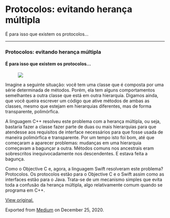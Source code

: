 Protocolos: evitando herança múltipla
=====================================

É para isso que existem os protocolos…

------------------------------------------------------------------------

### Protocolos: evitando herança múltipla

#### É para isso que existem os protocolos…

<figure>
<img src="https://cdn-images-1.medium.com/max/800/1*9Lvpct1eq9cjBgFWI2wJ3g.jpeg" class="graf-image" />
</figure>Imagine a seguinte situação: você tem uma classe que é composta
por uma série determinada de métodos. Porém, ela tem alguns
comportamentos semelhantes a outra classe que está em outra hierarquia.
Digamos ainda, que você queira escrever um código que ative métodos de
ambas as classes, mesmo que estejam em hierarquias diferentes, mas de
forma transparente, polimórfica.

A linguagem C++ resolveu este problema com a herança múltipla, ou seja,
bastaria fazer a classe fazer parte de duas ou mais hierarquias para que
atendesse aos requisitos de interface necessários para que fosse usada
de maneira polimórfica e transparente. Por um tempo isto foi bom, até
que começaram a aparecer problemas: mudanças em uma hierarquia começavam
a bagunçar a outra. Métodos comuns nos ancestrais eram sobrescritos
inequivocadamente nos descendentes. E estava feita a bagunça.

Como o Objective C e, agora, a linguagem Swift resolveram este problema?
Protocolos. Os protocolos estão para o Objective C e o Swift assim como
as interfaces estão para o Java. Trata-se de um mecanismo simples que
evita toda a confusão da herança múltipla, algo relativamente comum
quando se programa em C++.

[View original.](https://medium.com/p/16c850a7a518)

Exported from [Medium](https://medium.com) on December 25, 2020.

